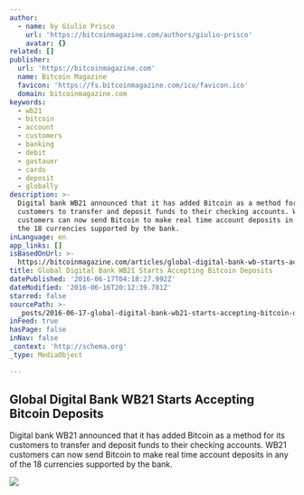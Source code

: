 ```yaml
---
author:
  - name: by Giulio Prisco
    url: 'https://bitcoinmagazine.com/authors/giulio-prisco'
    avatar: {}
related: []
publisher:
  url: 'https://bitcoinmagazine.com'
  name: Bitcoin Magazine
  favicon: 'https://fs.bitcoinmagazine.com/ico/favicon.ico'
  domain: bitcoinmagazine.com
keywords:
  - wb21
  - bitcoin
  - account
  - customers
  - banking
  - debit
  - gastauer
  - cards
  - deposit
  - globally
description: >-
  Digital bank WB21 announced that it has added Bitcoin as a method for its
  customers to transfer and deposit funds to their checking accounts. WB21
  customers can now send Bitcoin to make real time account deposits in any of
  the 18 currencies supported by the bank.
inLanguage: en
app_links: []
isBasedOnUrl: >-
  https://bitcoinmagazine.com/articles/global-digital-bank-wb-starts-accepting-bitcoin-deposits-1466103194
title: Global Digital Bank WB21 Starts Accepting Bitcoin Deposits
datePublished: '2016-06-17T04:18:27.992Z'
dateModified: '2016-06-16T20:12:39.781Z'
starred: false
sourcePath: >-
  _posts/2016-06-17-global-digital-bank-wb21-starts-accepting-bitcoin-deposits.md
inFeed: true
hasPage: false
inNav: false
_context: 'http://schema.org'
_type: MediaObject

---
```

<article style=""><h1>Global Digital Bank WB21 Starts Accepting Bitcoin Deposits</h1><p>Digital bank WB21 announced that it has added Bitcoin as a method for its customers to transfer and deposit funds to their checking accounts. WB21 customers can now send Bitcoin to make real time account deposits in any of the 18 currencies supported by the bank.</p><img src="https://fs.bitcoinmagazine.com/img/articles/global-digital-bank-wb-starts-accepting-bitcoin-deposits.jpg" /></article>